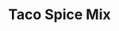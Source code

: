---
title: Taco Spice Mix
metadata:
  title: Taco Spice Mix
  source: https://www.bbc.co.uk/food/recipes/taco_seasoning_47611
  course: Spice
ingredients:
- name: dried oregano
  amount: 1 tbsp
- name: black pepper
  amount: 1 tsp
- name: ground cumin
  amount: 2 tbsp
- name: garlic powder
  amount: 1 tbsp
- name: salt
  amount: 1 tsp
- name: onion powder
  amount: 1 tsp
- name: chilli powder
  amount: 2 tbsp
- name: sweet paprika
  amount: 1 tbsp
cookware:
- name: bowl
- name: container
steps:
- description: Put the chilli powder, sweet paprika, ground cumin, garlic powder,
    dried oregano, onion powder, black pepper and salt in a bowl and mix to combine.
- description: Tip into a container, and store in a cupboard.

---